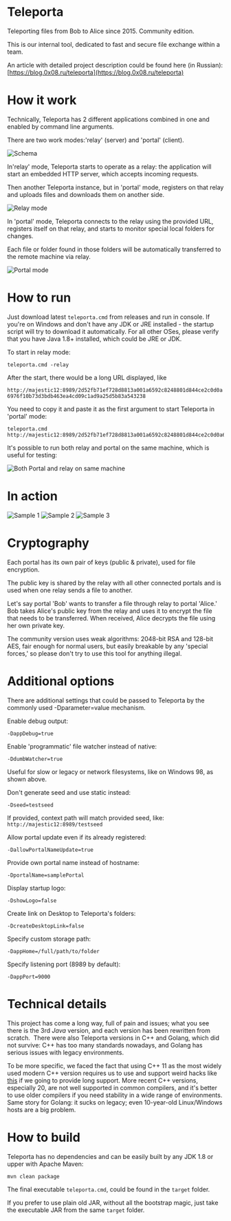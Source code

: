 # Teleporta
Teleporting files from Bob to Alice since 2015. Community edition.

This is our internal tool, dedicated to fast and secure file exchange within a team.

An article with detailed project description could be found here (in Russian): [https://blog.0x08.ru/teleporta](https://blog.0x08.ru/teleporta)

# How it work
Technically, Teleporta has 2 different applications combined in one and enabled by command line arguments.

There are two work modes:'relay' (server) and 'portal' (client).  

![Schema](https://github.com/alex0x08/teleporta/blob/main/images/teleporta-schema.png?raw=true)

In'relay' mode, Teleporta starts to operate as a relay: the application will start an embedded HTTP server, which accepts incoming requests. 

Then another Teleporta instance, but in 'portal' mode, registers on that relay and uploads files and downloads them on another side.

![Relay mode](https://github.com/alex0x08/teleporta/blob/main/images/teleporta-relay-mode.png?raw=true)


In 'portal' mode, Teleporta connects to the relay using the provided URL, registers itself on that relay, and starts to monitor special local folders for changes. 

Each file or folder found in those folders will be automatically transferred to the remote machine via relay.


![Portal mode](https://github.com/alex0x08/teleporta/blob/main/images/teleporta-portal.png?raw=true)


# How to run

Just download  latest `teleporta.cmd` from releases and run in console. 
If you're on Windows and don't have any JDK or JRE installed - the startup script will try to download it automatically. For all other OSes, please verify that you have Java 1.8+ installed, which could be JRE or JDK.


To start in relay mode:
```
teleporta.cmd -relay
```
After the start, there would be a long URL displayed, like

`http://majestic12:8989/2d52fb71ef728d8813a001a6592c8248801d844ce2c0d0a6976f10b73d3bdb463ea4cd09c1ad9a25d5b83a543238`

You need to copy it and paste it as the first argument to start Teleporta in 'portal' mode:

```
teleporta.cmd http://majestic12:8989/2d52fb71ef728d8813a001a6592c8248801d844ce2c0d0a6976f10b73d3bdb463ea4cd09c1ad9a25d5b83a543238
```

It's possible to run both relay and portal on the same machine, which is useful for testing:

![Both Portal and relay on same machine](https://github.com/alex0x08/teleporta/blob/main/images/teleporta-both.png?raw=true)


# In action

![Sample 1](https://github.com/alex0x08/teleporta/blob/main/images/screen1.gif?raw=true)
![Sample 2](https://github.com/alex0x08/teleporta/blob/main/images/screen2.gif?raw=true)
![Sample 3](https://github.com/alex0x08/teleporta/blob/main/images/screen3.gif?raw=true)

# Cryptography

Each portal has its own pair of keys (public & private), used for file encryption.

The public key is shared by the relay with all other connected portals and is used when one relay sends a file to another.

Let's say portal 'Bob' wants to transfer a file through relay to portal 'Alice.' Bob takes Alice's public key from the relay and uses it to encrypt the file that needs to be transferred. When received, Alice decrypts the file using her own private key.

The community version uses weak algorithms: 2048-bit RSA and 128-bit AES, fair enough for normal users, but easily breakable by any 'special forces,' so please don't try to use this tool for anything illegal.

# Additional options
There are additional settings that could be passed to Teleporta by the commonly used -Dparameter=value mechanism.

Enable debug output:
```
-DappDebug=true
```
Enable 'programmatic' file watcher instead of native:
```
-DdumbWatcher=true
```
Useful for slow or legacy or network filesystems, like on Windows 98, as shown above.

Don't generate seed and use static instead:
```
-Dseed=testseed
```
If provided, context path will match provided seed, like: `http://majestic12:8989/testseed`

Allow portal update even if its already registered:
```
-DallowPortalNameUpdate=true
```

Provide own portal name instead of hostname:
```
-DportalName=samplePortal
```

Display startup logo:
```
-DshowLogo=false
```

Create link on Desktop to Teleporta's folders:  
```
-DcreateDesktopLink=false
```
Specify custom storage path:
```
-DappHome=/full/path/to/folder
```

Specify listening port (8989 by default):
```
-DappPort=9000
```

# Technical details
This project has come a long way, full of pain and issues; what you see there is the 3rd *Java* version, and each version has been rewritten from scratch. 
There were also Teleporta versions in C++ and Golang, which did not survive: C++ has too many standards nowadays, and Golang has serious issues with legacy environments.

To be more specific, we faced the fact that using C++ 11 as the most widely used modern C++ version requires us to use and support weird hacks like [this](https://github.com/gulrak/filesystem) if we going to provide long support.
More recent C++ versions, especially 20, are not well supported in common compilers, and it's better to use older compilers if you need stability in a wide range of environments. Same story for Golang: it sucks on legacy; even 10-year-old Linux/Windows hosts are a big problem.

# How to build

Teleporta has no dependencies and can be easily built by any JDK 1.8 or upper with Apache Maven:

```
mvn clean package
```
The final executable `teleporta.cmd`, could be found in the `target` folder.

If you prefer to use plain old JAR, without all the bootstrap magic, just take the executable JAR from the same `target` folder.
